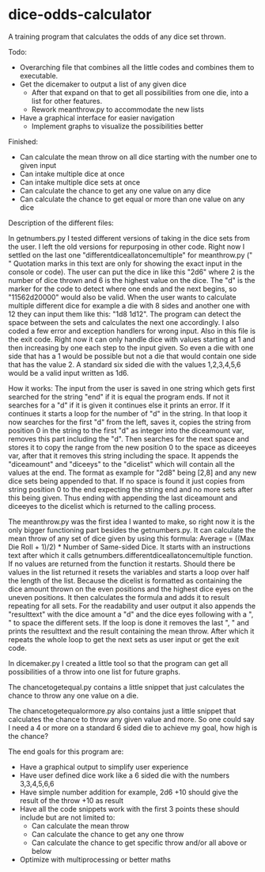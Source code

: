 # dice-odds-calculator
A training program that calculates the odds of any dice set thrown.

Todo:
- Overarching file that combines all the little codes and combines them to executable.
- Get the dicemaker to output a list of any given dice
    - After that expand on that to get all possibilities from one die, into a list for other features.
    - Rework meanthrow.py to accommodate the new lists 
- Have a graphical interface for easier navigation
    - Implement graphs to visualize the possibilities better

Finished:
- Can calculate the mean throw on all dice starting with the number one to given input
- Can intake multiple dice at once
- Can intake multiple dice sets at once
- Can calculate the chance to get any one value on any dice
- Can calculate the chance to get equal or more than one value on any dice

Description of the different files:

In getnumbers.py I tested different versions of taking in the dice sets from the user.
I left the old versions for repurposing in other code.
Right now I settled on the last one "differentdiceallatoncemultiple" for meanthrow.py (" " Quotation marks in this text are only for showing the exact input in the console or code).
The user can put the dice in like this "2d6" where 2 is the number of dice thrown and 6 is the highest value on the dice.
The "d" is the marker for the code to detect where one ends and the next begins, so "11562d20000" would also be valid.
When the user wants to calculate multiple different dice for example a die with 8 sides and another one with 12 they can input them like this: "1d8 1d12".
The program can detect the space between the sets and calculates the next one accordingly.
I also coded a few error and exception handlers for wrong input.
Also in this file is the exit code.
Right now it can only handle dice with values starting at 1 and then increasing by one each step to the input given.
So even a die with one side that has a 1 would be possible but not a die that would contain one side that has the value 2.
A standard six sided die with the values 1,2,3,4,5,6 would be a valid input written as 1d6.

How it works: The input from the user is saved in one string which gets first searched for the string "end" if it is equal the program ends.
If not it searches for a "d" if it is given it continues else it prints an error.
If it continues it starts a loop for the number of "d" in the string.
In that loop it now searches for the first "d" from the left, saves it, copies the string from position 0 in the string to the first "d" as integer into the diceamount var, removes this part including the "d".
Then searches for the next space and stores it to copy the range from the new position 0 to the space as diceeyes var, after that it removes this string including the space.
It appends the "diceamount" and "diceeys" to the "dicelist" which will contain all the values at the end.
The format as example for "2d8" being [2,8] and any new dice sets being appended to that.
If no space is found it just copies from string position 0 to the end expecting the string end and no more sets after this being given.
Thus ending with appending the last diceamount and diceeyes to the dicelist which is returned to the calling process.

The meanthrow.py was the first idea I wanted to make, so right now it is the only bigger functioning part besides the getnumbers.py.
It can calculate the mean throw of any set of dice given by using this formula: Average = ((Max Die Roll + 1)/2) * Number of Same-sided Dice.
It starts with an instructions text after which it calls getnumbers.differentdiceallatoncemultiple function.
If no values are returned from the function it restarts.
Should there be values in the list returned it resets the variables and starts a loop over half the length of the list.
Because the dicelist is formatted as containing the dice amount thrown on the even positions and the highest dice eyes on the uneven positions.
It then calculates the formula and adds it to result repeating for all sets.
For the readability and user output it also appends the "resulttext" with the dice amount a "d" and the dice eyes  following with a ", " to space the different sets.
If the loop is done it removes the last ", " and prints the resulttext and the result containing the mean throw.
After which it repeats the whole loop to get the next sets as user input or get the exit code.

In dicemaker.py I created a little tool so that the program can get all possibilities of a throw into one list for future graphs.

The chancetogetequal.py contains a little snippet that just calculates the chance to throw any one value on a die.

The chancetogetequalormore.py also contains just a little snippet that calculates the chance to throw any given value and more.
So one could say I need a 4 or more on a standard 6 sided die to achieve my goal, how high is the chance?

The end goals for this program are:
- Have a graphical output to simplify user experience
- Have user defined dice work like a 6 sided die with the numbers 3,3,4,5,6,6
- Have simple number addition for example, 2d6 +10 should give the result of the throw +10 as result
- Have all the code snippets work with the first 3 points these should include but are not limited to:
  - Can calculate the mean throw
  - Can calculate the chance to get any one throw
  - Can calculate the chance to get specific throw and/or all above or below
- Optimize with multiprocessing or better maths